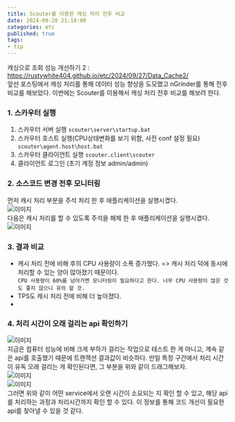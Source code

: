 ```yaml
---
title: Scouter를 이용한 캐싱 처리 전후 비교 
date: 2024-09-28 21:19:00
categories: etc    
published: true 
tags:
- tip    
---
```


캐싱으로 조회 성능 개선하기 2 : <https://rustywhite404.github.io/etc/2024/09/27/Data_Cache2/>  
앞선 포스팅에서 캐싱 처리를 통해 데이터 성능 향상을 도모했고 nGrinder를 통해 전후 비교를 해보았다. 이번에는 Scouter를 이용해서 캐싱 처리 전후 비교를 해보려 한다.  

### 1. 스카우터 실행  
1. 스카우터 서버 실행 `scouter\server\startup.bat`  
2. 스카우터 호스트 실행(CPU상태변화를 보기 위함, 사전 conf 설정 필요) `scouter\agent.host\host.bat`  
3. 스카우터 클라이언트 실행 `scouter.client\scouter`  
4. 클라이언트 로그인 (초기 계정 정보 admin/admin)   

### 2. 소스코드 변경 전후 모니터링   
먼저 캐시 처리 부분을 주석 처리 한 후 애플리케이션을 실행시켰다.  
![이미지](https://i.imgur.com/fe8fKPS.png)  
다음은 캐시 처리를 할 수 있도록 주석을 해제 한 후 애플리케이션을 실행시켰다.  
![이미지](https://i.imgur.com/0X3zUen.png)  

### 3. 결과 비교      
- 캐시 처리 전에 비해 후의 CPU 사용량이 소폭 증가했다. => 캐시 처리 덕에 동시에 처리할 수 있는 양이 많아졌기 때문이다.  
`CPU 사용량이 60%를 넘어가면 모니터링이 필요하다고 한다. 너무 CPU 사용량이 많은 것도 좋지 않으니 유의 할 것.`  
- TPS도 캐시 처리 전에 비해 더 높아졌다.  
- 

### 4. 처리 시간이 오래 걸리는 api 확인하기  
![이미지](https://i.imgur.com/Xs9x4P9.png)  
지금은 컴퓨터 성능에 비해 크게 부하가 걸리는 작업으로 테스트 한 게 아니고, 계속 같은 api를 호출했기 때문에 트랜잭션 결과값이 비슷하다. 만일 특정 구간에서 처리 시간이 유독 오래 걸리는 게 확인된다면, 그 부분을 위와 같이 드래그해보자.  
![이미지](https://i.imgur.com/Pw670Lc.png)  
![이미지](https://i.imgur.com/Gwkp4x0.png)  
그러면 위와 같이 어떤 service에서 오랜 시간이 소요되는 지 확인 할 수 있고, 해당 api를 처리하는 과정과 처리시간까지 확인 할 수 있다. 이 정보를 통해 코드 개선이 필요한 api를 찾아낼 수 있을 것 같다.  

